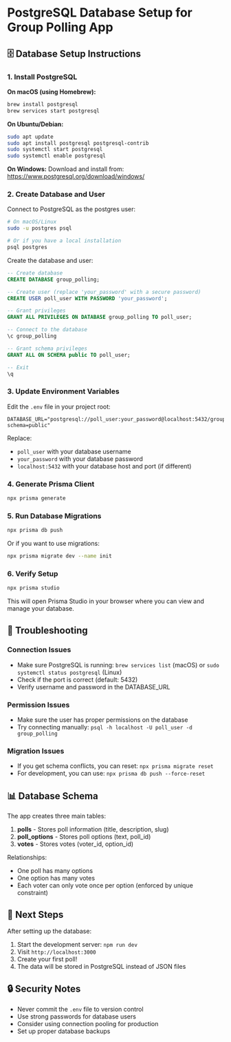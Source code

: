 # PostgreSQL Database Setup for Group Polling App

## 🗄️ Database Setup Instructions

### 1. Install PostgreSQL

**On macOS (using Homebrew):**
```bash
brew install postgresql
brew services start postgresql
```

**On Ubuntu/Debian:**
```bash
sudo apt update
sudo apt install postgresql postgresql-contrib
sudo systemctl start postgresql
sudo systemctl enable postgresql
```

**On Windows:**
Download and install from: https://www.postgresql.org/download/windows/

### 2. Create Database and User

Connect to PostgreSQL as the postgres user:

```bash
# On macOS/Linux
sudo -u postgres psql

# Or if you have a local installation
psql postgres
```

Create the database and user:

```sql
-- Create database
CREATE DATABASE group_polling;

-- Create user (replace 'your_password' with a secure password)
CREATE USER poll_user WITH PASSWORD 'your_password';

-- Grant privileges
GRANT ALL PRIVILEGES ON DATABASE group_polling TO poll_user;

-- Connect to the database
\c group_polling

-- Grant schema privileges
GRANT ALL ON SCHEMA public TO poll_user;

-- Exit
\q
```

### 3. Update Environment Variables

Edit the `.env` file in your project root:

```env
DATABASE_URL="postgresql://poll_user:your_password@localhost:5432/group_polling?schema=public"
```

Replace:
- `poll_user` with your database username
- `your_password` with your database password
- `localhost:5432` with your database host and port (if different)

### 4. Generate Prisma Client

```bash
npx prisma generate
```

### 5. Run Database Migrations

```bash
npx prisma db push
```

Or if you want to use migrations:

```bash
npx prisma migrate dev --name init
```

### 6. Verify Setup

```bash
npx prisma studio
```

This will open Prisma Studio in your browser where you can view and manage your database.

## 🔧 Troubleshooting

### Connection Issues
- Make sure PostgreSQL is running: `brew services list` (macOS) or `sudo systemctl status postgresql` (Linux)
- Check if the port is correct (default: 5432)
- Verify username and password in the DATABASE_URL

### Permission Issues
- Make sure the user has proper permissions on the database
- Try connecting manually: `psql -h localhost -U poll_user -d group_polling`

### Migration Issues
- If you get schema conflicts, you can reset: `npx prisma migrate reset`
- For development, you can use: `npx prisma db push --force-reset`

## 📊 Database Schema

The app creates three main tables:

1. **polls** - Stores poll information (title, description, slug)
2. **poll_options** - Stores poll options (text, poll_id)
3. **votes** - Stores votes (voter_id, option_id)

Relationships:
- One poll has many options
- One option has many votes
- Each voter can only vote once per option (enforced by unique constraint)

## 🚀 Next Steps

After setting up the database:

1. Start the development server: `npm run dev`
2. Visit `http://localhost:3000`
3. Create your first poll!
4. The data will be stored in PostgreSQL instead of JSON files

## 🔒 Security Notes

- Never commit the `.env` file to version control
- Use strong passwords for database users
- Consider using connection pooling for production
- Set up proper database backups 